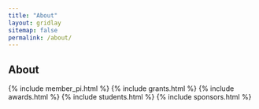 ```yaml
---
title: "About"
layout: gridlay
sitemap: false
permalink: /about/
---
```


## About

{% include member_pi.html %}
{% include grants.html %}
{% include awards.html %}
{% include students.html %}
{% include sponsors.html %}
